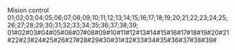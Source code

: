 Mision control
01;02;03;04;05;06;07;08;09;10;11;12;13;14;15;16;17;18;19;20;21;22;23;24;25;26;27;28;29;30;31;32;33;34;35;36;37;38;39; 
01#02#03#04#05#06#07#08#09#10#11#12#13#14#15#16#17#18#19#20#21#22#23#24#25#26#27#28#29#30#31#32#33#34#35#36#37#38#39# 

